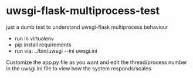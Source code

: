 # uwsgi-flask-multiprocess-test
just a dumb test to understand uwsgi-flask multiprocess behaviour

- run in virtualenv
- pip install requirements
- run via: ../bin/uwsgi --ini uwsgi.ini

Customize the app.py file as you want and edit the thread/process number in the uwsgi.ini file to view how the system responds/scales
